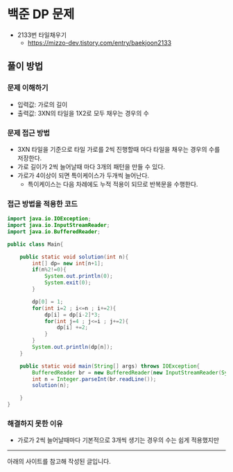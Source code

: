 # 백준 DP 문제

- 2133번 타일채우기
  - https://mizzo-dev.tistory.com/entry/baekjoon2133

## 풀이 방법

### 문제 이해하기

- 입력값: 가로의 길이
- 출력값: 3XN의 타일을 1X2로 모두 채우는 경우의 수

### 문제 접근 방법

- 3XN 타일을 기준으로 타일 가로를 2씩 진행할때 마다 타일을 채우는 경우의 수를 저장한다.
- 가로 길이가 2씩 늘어날때 마다 3개의 패턴을 만들 수 있다.
- 가로가 4이상이 되면 특이케이스가 두개씩 늘어난다.
  - 특이케이스는 다음 차례에도 누적 적용이 되므로 반복문을 수행한다.

### 접근 방법을 적용한 코드

```java
import java.io.IOException;
import java.io.InputStreamReader;
import java.io.BufferedReader;

public class Main{

    public static void solution(int n){
        int[] dp= new int[n+1];
        if(n%2!=0){
            System.out.println(0);
            System.exit(0);
        }

        dp[0] = 1;
        for(int i=2 ; i<=n ; i+=2){
            dp[i] = dp[i-2]*3;
            for(int j=4 ; j<=i ; j+=2){
                dp[i] +=2;
            }
        }
        System.out.println(dp[n]);
    }

    public static void main(String[] args) throws IOException{
        BufferedReader br = new BufferedReader(new InputStreamReader(System.in));
        int n = Integer.parseInt(br.readLine());
        solution(n);

    }
}
```

### 해결하지 못한 이유

- 가로가 2씩 늘어날때마다 기본적으로 3개씩 생기는 경우의 수는 쉽게 적용했지만

<!-- ### 문제를 해결한 코드
```java
```

### 문제를 해결한 방법 -->

---

아래의 사이트를 참고해 작성된 글입니다.
